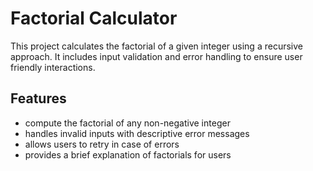 # Factorial Calculator

This project calculates the factorial of a given integer using a recursive approach. It includes input validation and error handling to ensure user friendly interactions.

## Features
* compute the factorial of any non-negative integer
* handles invalid inputs with descriptive error messages
* allows users to retry in case of errors
* provides a brief explanation of factorials for users
